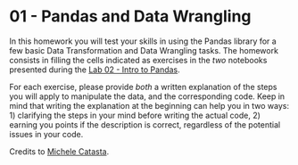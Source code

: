 # 01 - Pandas and Data Wrangling

In this homework you will test your skills in using the Pandas library for a few basic Data Transformation and Data Wrangling tasks.
The homework consists in filling the cells indicated as exercises in the *two* notebooks presented during the
[Lab 02 - Intro to Pandas](https://github.com/epfl-ada/ADA2017-Tutorials/tree/master/02%20-%20Intro%20to%20Pandas).

For each exercise, please provide *both* a written explanation of the steps you will apply to manipulate the data, and the 
corresponding code. Keep in mind that writing the explanation at the beginning can help you in two ways: 1) clarifying the steps in your
mind before writing the actual code, 2) earning you points if the description is correct, regardless of the potential issues in your code.

Credits to [Michele Catasta](https://github.com/pirroh).
